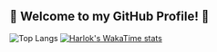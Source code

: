 ## 👋 Welcome to my GitHub Profile! 👋

![Top Langs](https://github-readme-stats.vercel.app/api/top-langs/?username=diptandel&size_weight=0.5&count_weight=0.5&langs_count=7&layout=compact)
[![Harlok's WakaTime stats](https://github-readme-stats.vercel.app/api/wakatime?username=diptandel)](https://github.com/diptandel/github-readme-stats)
